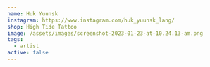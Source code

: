 ```yaml
---
name: Huk Yuunsk
instagram: https://www.instagram.com/huk_yuunsk_lang/
shop: High Tide Tattoo
image: /assets/images/screenshot-2023-01-23-at-10.24.13-am.png
tags:
  - artist
active: false
---
```

